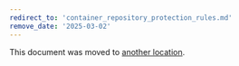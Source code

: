```yaml
---
redirect_to: 'container_repository_protection_rules.md'
remove_date: '2025-03-02'
---
```


<!-- markdownlint-disable -->
<!-- vale off -->

This document was moved to [another location](container_repository_protection_rules.md).

<!-- This redirect file can be deleted after <2025-03-02>. -->
<!-- Redirects that point to other docs in the same project expire in three months. -->
<!-- Redirects that point to docs in a different project or site (link is not relative and starts with `https:`) expire in one year. -->
<!-- Before deletion, see: https://docs.gitlab.com/ee/development/documentation/redirects.html -->
